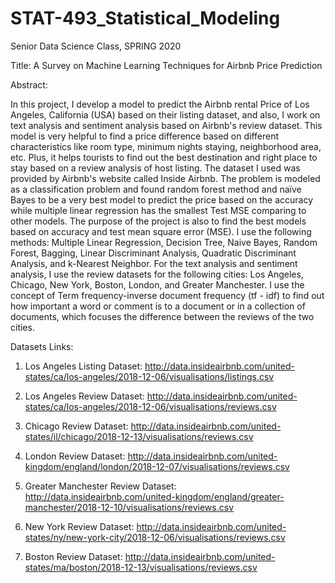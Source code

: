 # STAT-493_Statistical_Modeling

Senior Data Science Class, SPRING 2020

Title: A Survey on Machine Learning Techniques for Airbnb Price Prediction

Abstract:

In this project, I develop a model to predict the Airbnb rental Price of Los Angeles, California (USA) based on their listing dataset, and also, I work on text analysis and sentiment analysis based on Airbnb's review dataset. This model is very helpful to find a price difference based on different characteristics like room type, minimum nights staying, neighborhood area, etc. Plus, it helps tourists to find out the best destination and right place to stay based on a review analysis of host listing. The dataset I used was provided by Airbnb's website called Inside Airbnb. The problem is modeled as a classification problem and found random forest method and naïve Bayes to be a very best model to predict the price based on the accuracy while multiple linear regression has the smallest Test MSE comparing to other models. The purpose of the project is also to find the best models based on accuracy and test mean square error (MSE). I use the following methods: Multiple Linear Regression, Decision Tree, Naive Bayes, Random Forest, Bagging, Linear Discriminant Analysis, Quadratic Discriminant Analysis, and k-Nearest Neighbor. For the text analysis and sentiment analysis, I use the review datasets for the following cities: Los Angeles, Chicago, New York, Boston, London, and Greater Manchester. I use the concept of Term frequency-inverse document frequency (tf - idf) to find out how important a word or comment is to a document or in a collection of documents, which focuses the difference between the reviews of the two cities.

Datasets Links:

1. Los Angeles Listing Dataset:
http://data.insideairbnb.com/united-states/ca/los-angeles/2018-12-06/visualisations/listings.csv

2. Los Angeles Review Dataset:
http://data.insideairbnb.com/united-states/ca/los-angeles/2018-12-06/visualisations/reviews.csv

3. Chicago Review Dataset:
http://data.insideairbnb.com/united-states/il/chicago/2018-12-13/visualisations/reviews.csv

4. London Review Dataset:
http://data.insideairbnb.com/united-kingdom/england/london/2018-12-07/visualisations/reviews.csv

5. Greater Manchester Review Dataset:
http://data.insideairbnb.com/united-kingdom/england/greater-manchester/2018-12-10/visualisations/reviews.csv

6. New York Review Dataset:
http://data.insideairbnb.com/united-states/ny/new-york-city/2018-12-06/visualisations/reviews.csv

7. Boston Review Dataset:
http://data.insideairbnb.com/united-states/ma/boston/2018-12-13/visualisations/reviews.csv

